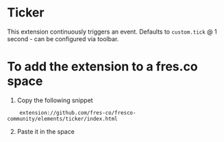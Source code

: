 # Ticker

This extension continuously triggers an event. Defaults to `custom.tick` @ 1 second - can be configured via toolbar.

# To add the extension to a fres.co space

1. Copy the following snippet

```
    extension://github.com/fres-co/fresco-community/elements/ticker/index.html
```

2. Paste it in the space
